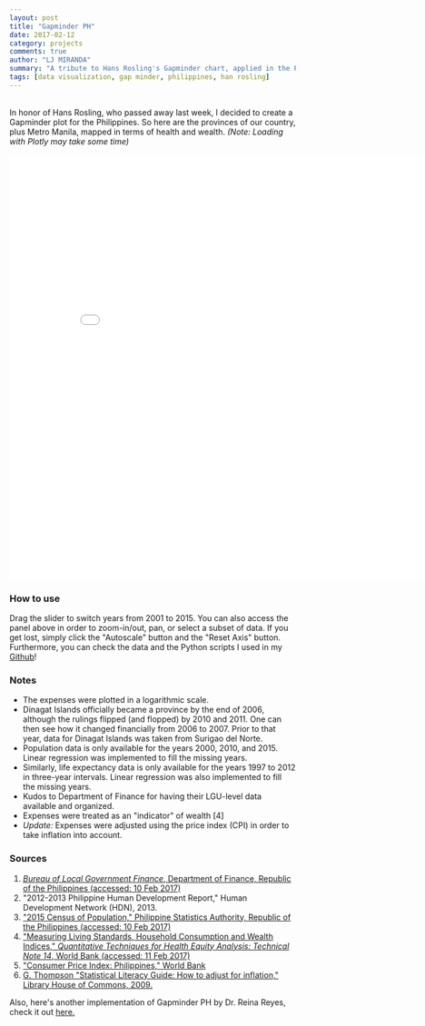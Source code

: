 ```yaml
---
layout: post
title: "Gapminder PH"
date: 2017-02-12
category: projects
comments: true
author: "LJ MIRANDA"
summary: "A tribute to Hans Rosling's Gapminder chart, applied in the Philippine context."
tags: [data visualization, gap minder, philippines, han rosling]
---
```


<br> In honor of Hans Rosling, who passed away last week, I decided to create
a Gapminder plot for the Philippines. So here are the provinces of our
country, plus Metro Manila, mapped in terms of health and wealth. _(Note:
Loading with Plotly may take some time)_

<iframe width="850" height="750" frameborder="0" scrolling="no" src="//plot.ly/~ljvmiranda/49.embed"></iframe>

### How to use

Drag the slider to switch years from 2001 to 2015. You can also access the
panel above in order to zoom-in/out, pan, or select a subset of data. If you
get lost, simply click the "Autoscale" button and the "Reset Axis" button.
Furthermore, you can check the data and the Python scripts I used in my
[Github](https://github.com/ljvmiranda921/gapminder-ph)!

### Notes
- The expenses were plotted in a logarithmic scale.
- Dinagat Islands officially became a province by the end of 2006, although the rulings flipped (and flopped) by 2010 and 2011. One can then see how it changed financially from 2006 to 2007. Prior to that year, data for Dinagat Islands was taken from Surigao del Norte.
- Population data is only available for the years 2000, 2010, and 2015. Linear regression was implemented to fill the missing years.
- Similarly, life expectancy data is only available for the years 1997 to 2012 in three-year intervals. Linear regression was also implemented to fill the missing years.
- Kudos to Department of Finance for having their LGU-level data available and organized.
- Expenses were treated as an "indicator" of wealth [4]
- _Update:_ Expenses were adjusted using the price index (CPI) in order to take inflation into account.

### Sources
1. [_Bureau of Local Government Finance_, Department of Finance, Republic of the Philippines (accessed: 10 Feb 2017)](http://blgf.gov.ph/lgu-fiscal-data/)
2. "2012-2013 Philippine Human Development Report," Human Development Network (HDN), 2013.
3. ["2015 Census of Population," Philippine Statistics Authority, Republic of the Philippines (accessed: 10 Feb 2017)](https://psa.gov.ph/statistics/census/2015-census-of-population)
4. ["Measuring Living Standards, Household Consumption and Wealth Indices," _Quantitative Techniques for Health Equity Analysis: Technical Note 14_, World Bank (accessed: 11 Feb 2017)](http://siteresources.worldbank.org/INTPAH/Resources/Publications/Quantitative-Techniques/health_eq_tn04.pdf)
5. ["Consumer Price Index: Philippines," World Bank](http://data.worldbank.org/indicator/FP.CPI.TOTL?locations=PH)
6. [G. Thompson "Statistical Literacy Guide: How to adjust for inflation," Library House of Commons, 2009.](http://www.parliament.uk/briefing-papers/sn04962.pdf)

Also, here's another implementation of Gapminder PH by Dr. Reina Reyes, check
it out [here.](https://pinayobserver.wordpress.com/2012/09/01/gapminder/)